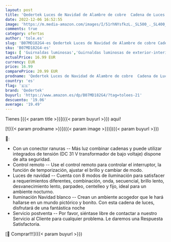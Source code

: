 ```yaml
---
layout: post
title: 'Qedertek Luces de Navidad de Alambre de cobre  Cadena de Luces 20M 200 LED Blanco  Guirnalda Luces Arbol de Navidad con Control Remoto  Luces Hadas para Decoración de Navidad  Boda  Party'
date: 2022-12-06 16:52:55
image: 'https://m.media-amazon.com/images/I/51rhNYsfkzL._SL500_._SL400_.jpg'
comments: true
category: ofertas
author: 'tole.es'
slug: 'B07MD182G4-es Qedertek Luces de Navidad de Alambre de cobre Cadena de...'
sku: 'B07MD182G4-es'
tags: [ 'Guirnaldas luminosas','Guirnaldas luminosas de exterior-interior','Iluminación','Iluminación de interior','Iluminación decorativa y para usos específicos de interior','Tiras LED de interior','navidad','qedertek','🇪🇸', ]
actualPrice: 16.99 EUR
currency: EUR
price: 16.99
comparePrice: 20.99 EUR
prodname: 'Qedertek Luces de Navidad de Alambre de cobre  Cadena de Luces 20M 200 LED Blanco  Guirnalda Luces Arbol de Navidad con Control Remoto  Luces Hadas para Decoración de Navidad  Boda  Party'
country: 'es'
flag: '🇪🇸'
brand: 'Qedertek'
buyurl: 'https://www.amazon.es/dp/B07MD182G4/?tag=tolees-21'
descuento: '19.06'
average: '19.49'
---
```


Tienes [{{< param title >}}]({{< param buyurl >}}) aqui!

[![{{< param prodname >}}]({{< param image >}})]({{< param buyurl >}})

🔎:

- Con un conector ranuras -- Más luz combinar cadenas y puede utilizar integrados de tensión (DC 31 V transformador de bajo voltaje) dispone de alta seguridad.
- Control remoto -- Use el control remoto para controlar el interruptor, la función de temporización, ajustar el brillo y cambiar de modo.
- Luces de navidad -- Cuenta con 8 modos de iluminación para satisfacer a requerimientos diferentes, combinación, onda, secuencial, brillo lento, desvanecimiento lento, parpadeo, centelleo y fijo, ideal para un ambiente nocturno.
- Iluminación Navidad blanco -- Crean un ambiente acogedor que le hará hallarse en un mundo pictórico y bonito. Con esta cadena de luces, disfrutará de una fantástica noche
- Servicio postventa -- Por favor, siéntase libre de contactar a nuestro Servicio al Cliente para cualquier problema. Le daremos una Respuesta Satisfactoria.

[🛒 Comprar!!!]({{< param buyurl >}})

